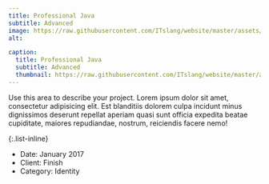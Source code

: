 ```yaml
---
title: Professional Java
subtitle: Advanced
image: https://raw.githubusercontent.com/ITslang/website/master/assets/img/timeline/3.jpg
alt: 

caption:
  title: Professional Java
  subtitle: Advanced
  thumbnail: https://raw.githubusercontent.com/ITslang/website/master/assets/img/timeline/3.jpg
---
```

Use this area to describe your project. Lorem ipsum dolor sit amet, consectetur adipisicing elit. Est blanditiis dolorem culpa incidunt minus dignissimos deserunt repellat aperiam quasi sunt officia expedita beatae cupiditate, maiores repudiandae, nostrum, reiciendis facere nemo!

{:.list-inline}
- Date: January 2017
- Client: Finish
- Category: Identity